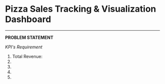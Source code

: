 # Pizza Sales Tracking & Visualization Dashboard

---
**PROBLEM STATEMENT**

*KPI's Requirement*
1. Total Revenue: 
2. 
3. 
4. 
5. 
